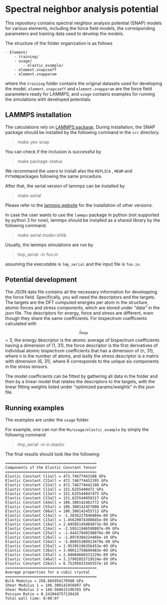 # Spectral neighbor analysis potential 


This repository contains spectral neighbor analysis potential (SNAP) models for 
various elements, including the force field models, the corresponding parameters and training data used to develop the models. 

The structure of the folder organization is as follows

```
- Element/
    - training/
    - usage/
        - elastic_example/
    - element.snapcoeff
    - element.snapparam
```
where the `training` folder contains the original datasets used for developing the model, `element.snapcoeff` and `element.snapparam` are the force field parameters ready for LAMMPS, and `usage` contains examples for running the simulations with developed potentials. 


## LAMMPS installation 
The calculations rely on [LAMMPS package](http://lammps.sandia.gov/). During installation, the SNAP package should be installed by the following command in the `src` directory. 
> make yes-snap

You can check if the inclusion is successful by 
> make package-status

We recommand the users to install also the `REPLICA` , `MEAM` and `PYTHON`packages following the same procedure. 

After that, the serial version of lammps can be installed by 
> make serial 

Please refer to the [lammps website](http://lammps.sandia.gov/) for the installation of other versions.

In case the user wants to use the `lammps` package in python (not supported by python 3 for now), lammps should be installed as a shared library by the following command.
> make serial mode=shlib

Usually, the lammps simulations are run by 
> lmp_serial -in foo.in

assuming the executable is `lmp_serial` and the input file is `foo.in`.


## Potential development

The JSON data file contains all the necessary information for developping the force field. Specifically, you will need the descriptors and the targets. The targets are the DFT computed energies per atom in the structure, atomic forces and stress components, which are stored under "data" in the json file. The descriptors for energy, force and stress are different, even though they share the same coefficients. For bispectrum coefficients calculated with $$j_{max}$$ = 3, the energy descriptor is the atomic average of bispectrum coefficients having a dimension of (1, 31), the force descriptor is the first derivatives of individual atomic bispectrum coefficients that has a dimension of (n, 31), where n is the number of atoms, and lastly the stress descriptor is a matrix with dimension (6, 31), where 6 corresponds to the unique six components in the stress tensors.

The model coefficients can be fitted by gathering all data in the folder and then by a linear model that relates the descriptors to the targets, with the linear fitting weights listed under "optimized params/weights" in the json file. 


## Running examples

The examples are under the `usage` folder. 

For example, one can run the `Mo/usage/elastic_example` by simply the following command
> lmp_serial -in in.elastic 

The final results should look like the following:

```
=========================================
Components of the Elastic Constant Tensor
=========================================
Elastic Constant C11all = 472.74677443108 GPa
Elastic Constant C22all = 472.746774452395 GPa
Elastic Constant C33all = 472.746774442108 GPa
Elastic Constant C12all = 151.6255440472 GPa
Elastic Constant C13all = 151.625544047475 GPa
Elastic Constant C23all = 151.625544050317 GPa
Elastic Constant C44all = 106.300142462772 GPa
Elastic Constant C55all = 106.300142457006 GPa
Elastic Constant C66all = 106.300142455713 GPa
Elastic Constant C14all = -1.3836227846884e-09 GPa
Elastic Constant C15all = 1.45629074398045e-09 GPa
Elastic Constant C16all = 2.84505145804073e-09 GPa
Elastic Constant C24all = -2.59511946590807e-09 GPa
Elastic Constant C25all = -1.44417840298876e-09 GPa
Elastic Constant C26all = -1.8974384224466e-10 GPa
Elastic Constant C34all = -5.06655308923479e-09 GPa
Elastic Constant C35all = 1.95395196356453e-09 GPa
Elastic Constant C36all = 3.99011759849483e-09 GPa
Elastic Constant C45all = 2.84064660331229e-09 GPa
Elastic Constant C46all = 3.17902853719524e-09 GPa
Elastic Constant C56all = 6.75295833345557e-10 GPa
=========================================
Average properties for a cubic crystal
=========================================
Bulk Modulus = 258.665954179508 GPa
Shear Modulus 1 = 106.300142458497 GPa
Shear Modulus 2 = 160.560615196765 GPa
Poisson Ratio = 0.242844757139426
Total wall time: 0:00:07

```


